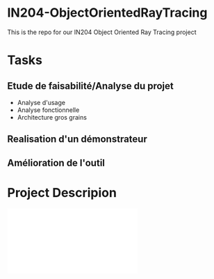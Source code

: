# IN204-ObjectOrientedRayTracing
This is the repo for our IN204 Object Oriented Ray Tracing project

# Tasks

## Etude de faisabilité/Analyse du projet 
* Analyse d'usage
* Analyse fonctionnelle 
* Architecture gros grains

## Realisation d'un démonstrateur

## Amélioration de l'outil 

# Project Descripion
![Here](./projet_informatique_-_oort.pdf)
